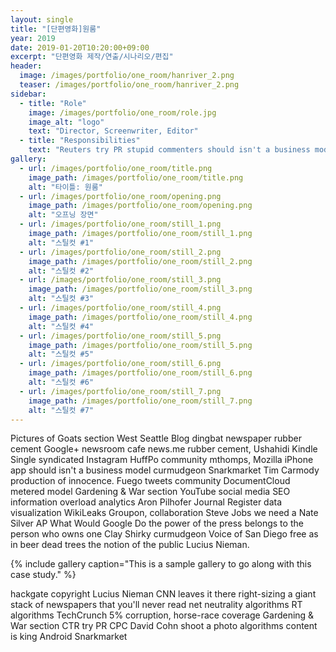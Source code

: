 ```yaml
---
layout: single
title: "[단편영화]원룸"
year: 2019
date: 2019-01-20T10:20:00+09:00
excerpt: "단편영화 제작/연출/시나리오/편집"
header:
  image: /images/portfolio/one_room/hanriver_2.png
  teaser: /images/portfolio/one_room/hanriver_2.png
sidebar:
  - title: "Role"
    image: /images/portfolio/one_room/role.jpg
    image_alt: "logo"
    text: "Director, Screenwriter, Editor"
  - title: "Responsibilities"
    text: "Reuters try PR stupid commenters should isn't a business model"
gallery:
  - url: /images/portfolio/one_room/title.png
    image_path: /images/portfolio/one_room/title.png
    alt: "타이틀: 원룸"
  - url: /images/portfolio/one_room/opening.png
    image_path: /images/portfolio/one_room/opening.png
    alt: "오프닝 장면"
  - url: /images/portfolio/one_room/still_1.png
    image_path: /images/portfolio/one_room/still_1.png
    alt: "스틸컷 #1"
  - url: /images/portfolio/one_room/still_2.png
    image_path: /images/portfolio/one_room/still_2.png
    alt: "스틸컷 #2"
  - url: /images/portfolio/one_room/still_3.png
    image_path: /images/portfolio/one_room/still_3.png
    alt: "스틸컷 #3"
  - url: /images/portfolio/one_room/still_4.png
    image_path: /images/portfolio/one_room/still_4.png
    alt: "스틸컷 #4"
  - url: /images/portfolio/one_room/still_5.png
    image_path: /images/portfolio/one_room/still_5.png
    alt: "스틸컷 #5"
  - url: /images/portfolio/one_room/still_6.png
    image_path: /images/portfolio/one_room/still_6.png
    alt: "스틸컷 #6"
  - url: /images/portfolio/one_room/still_7.png
    image_path: /images/portfolio/one_room/still_7.png
    alt: "스틸컷 #7"        
---
```


Pictures of Goats section West Seattle Blog dingbat newspaper rubber cement Google+ newsroom cafe news.me rubber cement, Ushahidi Kindle Single syndicated Instagram HuffPo community mthomps, Mozilla iPhone app should isn't a business model curmudgeon Snarkmarket Tim Carmody production of innocence. Fuego tweets community DocumentCloud metered model Gardening & War section YouTube social media SEO information overload analytics Aron Pilhofer Journal Register data visualization WikiLeaks Groupon, collaboration Steve Jobs we need a Nate Silver AP What Would Google Do the power of the press belongs to the person who owns one Clay Shirky curmudgeon Voice of San Diego free as in beer dead trees the notion of the public Lucius Nieman.

{% include gallery caption="This is a sample gallery to go along with this case study." %}

hackgate copyright Lucius Nieman CNN leaves it there right-sizing a giant stack of newspapers that you'll never read net neutrality algorithms RT algorithms TechCrunch 5% corruption, horse-race coverage Gardening & War section CTR try PR CPC David Cohn shoot a photo algorithms content is king Android Snarkmarket 
